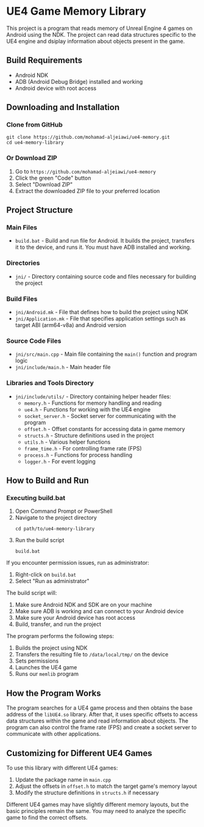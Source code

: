 # UE4 Game Memory Library

This project is a program that reads memory of Unreal Engine 4 games on Android using the NDK. The project can read data structures specific to the UE4 engine and dsiplay information about objects present in the game.

## Build Requirements

- Android NDK
- ADB (Android Debug Bridge) installed and working
- Android device with root access

## Downloading and Installation

### Clone from GitHub

```
git clone https://github.com/mohamad-aljeiawi/ue4-memory.git
cd ue4-memory-library
```

### Or Download ZIP

1. Go to `https://github.com/mohamad-aljeiawi/ue4-memory`
2. Click the green "Code" button
3. Select "Download ZIP"
4. Extract the downloaded ZIP file to your preferred location

## Project Structure

### Main Files

- `build.bat` - Build and run file for Android. It builds the project, transfers it to the device, and runs it. You must have ADB installed and working.

### Directories

- `jni/` - Directory containing source code and files necessary for building the project

### Build Files

- `jni/Android.mk` - File that defines how to build the project using NDK
- `jni/Application.mk` - File that specifies application settings such as target ABI (arm64-v8a) and Android version

### Source Code Files

- `jni/src/main.cpp` - Main file containing the `main()` function and program logic
- `jni/include/main.h` - Main header file

### Libraries and Tools Directory

- `jni/include/utils/` - Directory containing helper header files:
  - `memory.h` - Functions for memory handling and reading
  - `ue4.h` - Functions for working with the UE4 engine
  - `socket_server.h` - Socket server for communicating with the program
  - `offset.h` - Offset constants for accessing data in game memory
  - `structs.h` - Structure definitions used in the project
  - `utils.h` - Various helper functions
  - `frame_time.h` - For controlling frame rate (FPS)
  - `process.h` - Functions for process handling
  - `logger.h` - For event logging

## How to Build and Run

### Executing build.bat

1. Open Command Prompt or PowerShell
2. Navigate to the project directory
   ```
   cd path/to/ue4-memory-library
   ```
3. Run the build script
   ```
   build.bat
   ```

If you encounter permission issues, run as administrator:

1. Right-click on `build.bat`
2. Select "Run as administrator"

The build script will:

1. Make sure Android NDK and SDK are on your machine
2. Make sure ADB is working and can connect to your Android device
3. Make sure your Android device has root access
4. Build, transfer, and run the project

The program performs the following steps:

1. Builds the project using NDK
2. Transfers the resulting file to `/data/local/tmp/` on the device
3. Sets permissions
4. Launches the UE4 game
5. Runs our `memlib` program

## How the Program Works

The program searches for a UE4 game process and then obtains the base address of the `libUE4.so` library. After that, it uses specific offsets to access data structures within the game and read information about objects. The program can also control the frame rate (FPS) and create a socket server to communicate with other applications.

## Customizing for Different UE4 Games

To use this library with different UE4 games:

1. Update the package name in `main.cpp`
2. Adjust the offsets in `offset.h` to match the target game's memory layout
3. Modify the structure definitions in `structs.h` if necessary

Different UE4 games may have slightly different memory layouts, but the basic principles remain the same. You may need to analyze the specific game to find the correct offsets.
